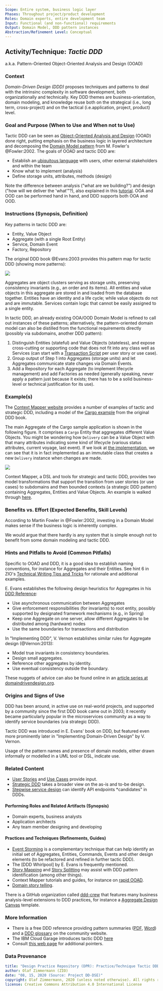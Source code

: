 ```yaml
---
Scope: Entire system, business logic layer
Phases: Throughout project/product development
Roles: Domain experts, entire development team
Input: Functional (and non-functional) requirements
Output: Domain Model, DDD pattern instances
Abstraction/Refinement Level: Conceptual
---
```



Activity/Technique: *Tactic DDD*
--------------------------------
a.k.a. Pattern-Oriented Object-Oriented Analysis and Design (OOAD)


### Context
*Domain-Driven Design (DDD)* proposes techniques and patterns to deal with the intrinsinc complexity in software development, both organizationally and technically. Key DDD themes are business-orientation, domain modeling, and knowledge reuse both on the strategical (i.e., long term, cross-project) and on the tactical (i.e.application, project, product) level. 


### Goal and Purpose (When to Use and When not to Use)

Tactic DDD can be seen as [Object-Oriented Analysis and Design](https://en.wikipedia.org/wiki/Object-oriented_analysis_and_design) (OOAD) done right, putting emphasis on the business logic in layered architecture and decomposing the [Domain Model pattern](https://martinfowler.com/eaaCatalog/domainModel.html) from M. Fowler's @Fowler:2002. The goals of OOAD and tactic DDD are:

* Establish an [ubiquitous language](https://martinfowler.com/bliki/UbiquitousLanguage.html) with users, other external stakeholders and within the team
* Know what to implement (analysis)
* Define storage units, attributes, methods (design) 

Note the difference between analysis ("what are we building?") and design ("how will we deliver the 'what'"?), also explained in this [tutorial](https://www.tutorialspoint.com/object_oriented_analysis_design/ooad_quick_guide.htm). OOA and OOD can be performed hand in hand, and DDD supports both OOA and OOD. 


### Instructions (Synopsis, Definition)
Key patterns in tactic DDD are:

* Entity, Value Object
* Aggregate (with a single Root Entity)
* Service, Domain Event
* Factory, Repository

The original DDD book @Evans:2003 provides this pattern map for tactic DDD (showing more patterns):

![](images/EE-TacticDDDPatternMap.png)

Aggregates are object clusters serving as storage units, preserving consistency invariants (e.g., an order and its items). All entities and value objects in this aggregate are stored in and loaded from the database together. Entities have an identity and a life cycle; while value objects do not and are immutable. Services contain logic that cannot be easily assigned to a single entity. 

<!-- TODO (v2) explain term Aggregate Root (an entity) better, provide CRC card? -->

<!-- TODO (v2) give examples of: The aggregate root (an entity) is responsible for preserving invariants. -->

In tactic DDD, an already existing OOA/OOD Domain Model is refined to call out instances of these patterns; alternatively, the pattern-oriented domain model can also be distilled from the functional requirements directly (possibly via subdomains, another DDD pattern):

1. Distinguish Entities (stateful) and Value Objects (stateless), and expose cross-cutting or supporting code that does not fit into any class well as Services (can start with a [Transaction Script](https://martinfowler.com/eaaCatalog/transactionScript.html) per user story or use case).
2. Group output of Step 1 into Aggregates (storage units) and let Aggregates communicate state changes via Domain Events.
3. Add a Repository for each Aggregate (to implement lifecycle management) and add Factories as needed (generally speaking, never apply a pattern just because it exists; there has to be a solid business-level or technical justification for its use).


### Example(s)
The [Context Mapper website](https://contextmapper.org/docs/examples/) provides a number of examples of tactic and strategic DDD, including a model of the [Cargo example](https://github.com/ContextMapper/context-mapper-examples/tree/master/src/main/cml/ddd-sample) from the original DDD book.

The main Aggregate of the Cargo sample application is shown in the following figure. It comprises a `Cargo` Entity that aggregates different Value Objects. You might be wondering how `Delivery` can be a Value Object with that many attributes indicating some kind of lifecycle (various status attributes, current voyage, last event). If we look at [the implementation](https://github.com/citerus/dddsample-core/blob/master/src/main/java/se/citerus/dddsample/domain/model/cargo/Delivery.java), we can see that it is in fact implemented as an immutable class that creates a new `Delivery` instance when changes are made.

![](images/CM-TacticDDDCargoAggregate.png)

<!--
png created from this puml source (had to add a blank to some relationship arrows):
~~~
@startuml

skinparam componentStyle uml2

package se.citerus.dddsample.domain.model.cargo {
	package "'CargoItineraryLegDeliveryRouteSpecification' Aggregate" <<Rectangle>> {
		class Cargo <<(A,#fffab8) Aggregate Root>> {
			TrackingId trackingId
			LocationShared origin
			RouteSpecification routeSpecification
			Itinerary itinerary
			Delivery delivery
		}
		class Delivery <<(V,DarkSeaGreen) Value Object>> {
			boolean misdirected
			Date eta
			boolean isUnloadedAtDestination
			Date calculatedAt
			TransportStatus transportStatus
			LocationShared lastKnownLocation
			Voyage currentVoyage
			HandlingActivity nextExpectedActivity
			RoutingStatus routingStatus
			HandlingEvent lastEvent
		}
		class HandlingActivity <<(V,DarkSeaGreen) Value Object>> {
			HandlingEvent.Type handlingEventType
			LocationShared location
			Voyage voyage
		}
		class Itinerary <<(V,DarkSeaGreen) Value Object>> {
			ItineraryNumber itineraryNumber
			List<Leg> legs
		}
		class Leg <<(V,DarkSeaGreen) Value Object>> {
			Date loadTime
			Date unloadTime
			Voyage voyage
			LocationShared loadLocation
			LocationShared unloadLocation
		}
		class RouteSpecification <<(V,DarkSeaGreen) Value Object>> {
			Date arrivalDeadline
			LocationShared origin
			LocationShared destination
		}
		enum TransportStatus {
			NOT_RECEIVED
			IN_PORT
			ONBOARD_CARRIER
			CLAIMED
			UNKNOWN
		}
		enum RoutingStatus {
			NOT_ROUTED
			ROUTED
			MISROUTED
		}
		class RoutingService <<(S,DarkSeaGreen) Service>> {
			List<Itinerary> fetchRoutesForSpecification(RouteSpecification routeSpecification)
		}
	}
}

Cargo -- > RouteSpecification : routeSpecification
Cargo -- > Itinerary : itinerary
Cargo -- > Delivery : delivery
Delivery -- > TransportStatus : transportStatus
Delivery -- > HandlingActivity : nextExpectedActivity
Delivery -- > RoutingStatus : routingStatus
Itinerary -- > Leg : legs
RoutingService -- > Itinerary : fetchRoutesForSpecification
RoutingService -- > RouteSpecification : fetchRoutesForSpecification

@enduml
~~~
-->

Context Mapper, a DSL and tools for strategic and tactic DDD, provides two model transformations that support the transition from user stories (or use cases) to subdomains and then bounded contexts (a strategic DDD pattern) containing Aggregates, Entities and Value Objects. An example is walked through [here](https://contextmapper.org/docs/rapid-ooad/).


### Benefits vs. Effort (Expected Benefits, Skill Levels)
According to Martin Fowler in @Fowler:2002, investing in a Domain Model makes sense if the business logic is inherently complex. 

We would argue that there hardly is any system that is simple enough not to benefit from some domain modeling and tactic DDD.


### Hints and Pitfalls to Avoid (Common Pitfalls)
Specific to OOAD and DDD, it is a good idea to establish naming conventions, for instance for Aggregates and their Entities. See hint 6 in ZIO's [Technical Writing Tips and Tricks](https://ozimmer.ch/authoring/2020/04/24/TechWritingAdvice.html) for rationale and additional examples.

E. Evans establishes the following design heuristics for Aggregates in his [DDD Reference](http://domainlanguage.com/wp-content/uploads/2016/05/DDD_Reference_2015-03.pdf):

* Use asynchronous communication between Aggregates
* Give enforcement responsibilities (for invariants) to root entity, possibly supported by designated framework mechanisms (e.g., in Spring)
* Keep one Aggregate on one server, allow different Aggregates to be distributed among (hardware) nodes
* Use the same boundaries for transactions and distribution

In "Implementing DDD", V. Vernon establishes similar rules for Aggregate design (@Vernon:2013):

* Model true invariants in consistency boundaries.
* Design small aggregates.
* Reference other aggregates by identity.
* Use eventual consistency outside the boundary.

These nuggets of advice can also be found online in an [article series at domaindrivendesign.org](http://dddcommunity.org/library/vernon_2011/).


### Origins and Signs of Use
DDD has been around, in active use on real-world projects, and supported by a community since the first DDD book came out in 2003; it recently became particularly popular in the microservices community as a way to identify service boundaries (via strategic DDD). 

Tactic DDD was introduced in E. Evans' book on DDD, but featured even more prominently later in "Implementing Domain-Driven Design" by V. Vernon. 

Usage of the pattern names and presence of domain models, either drawn informally or modelled in a UML tool or DSL, indicate use.


### Related Content

* [User Stories](../artifact-templates/DPR-UserStory.md) and [Use Cases](../artifact-templates/DPR-UseCases.md) provide input. 
* [Strategic DDD](DPR-StrategicDDD.md) takes a broader view on the as-is and to-be design.
* [Stepwise service design](SDPR-StepwiseServiceDesign.md) can identify API endpoints *candidates" in DDDs.


#### Performing Roles and Related Artifacts (Synopsis)

* Domain experts, business analysts
* Application architects 
* Any team member designing and developing

<!--
|**Role**| Input | Output | Comments |
|:-|:-----:|:------:|:--------:|
|  |  |  |  |
-->


#### Practices and Techniques (Refinements, Guides)

* [Event Storming](https://ziobrando.blogspot.com/2013/11/introducing-event-storming.html) is a complementary technique that can help identify an initial set of Aggregates, Entities, Commands, Events and other design elements (to be refactored and refined in further tactic DDD). 
* The [DDD Whirlpool] by E. Evans is frequently mentioned. 
* [Story Mapping](https://www.agilealliance.org/glossary/storymap/) <!-- by J. Patton --> and [Story Splitting](https://www.agilealliance.org/glossary/split/) may assist with DDD pattern identification (among other things).
* Context Mapper tutorials and guides, for instance on [rapid OOAD](https://contextmapper.org/docs/rapid-ooad/).
* [Domain story telling](https://domainstorytelling.org/).

There is a GitHub organization called [ddd-crew](https://github.com/ddd-crew) that features many business analysis-level extensions to DDD practices, for instance a [Aggregate Design Canvas](hhttps://github.com/ddd-crew/aggregate-design-canvas) template.


### More Information 

* There is a free DDD reference providing pattern summaries ([PDF](http://domainlanguage.com/wp-content/uploads/2016/05/DDD_Reference_2015-03.pdf), [Word](http://domainlanguage.com/wp-content/uploads/2016/05/PatternSummariesUnderCreativeCommons.doc)) and a [DDD glossary](http://dddcommunity.org/resources/ddd_terms/) on the community website. 
* The IBM Cloud Garage introduces tactic DDD [here](https://www.ibm.com/garage/method/practices/code/domain-driven-design)
* Consult [this web page](https://www.ifs.hsr.ch/index.php?id=15666&L=4) for additional pointers.


### Data Provenance 

```yaml
title: "Design Practice Repository (DPR): Practice/Technique Tactic DDD"
author: Olaf Zimmermann (ZIO)
date: "08, 15, 2020 (Source: Project DD-DSE)"
copyright: Olaf Zimmermann, 2020 (unless noted otherwise). All rights reserved.
license: Creative Commons Attribution 4.0 International License
```
